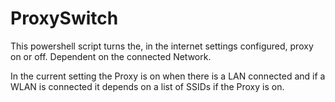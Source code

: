 # ProxySwitch

This powershell script turns the, in the internet settings configured, proxy on or off. Dependent on the connected Network.

In the current setting the Proxy is on when there is a LAN connected and if a WLAN is connected it depends on a list of SSIDs if the Proxy is on.